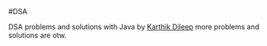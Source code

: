 #DSA

DSA problems and solutions with Java by [Karthik Dileep](https://github.com/karthik324) more problems and solutions are otw.
